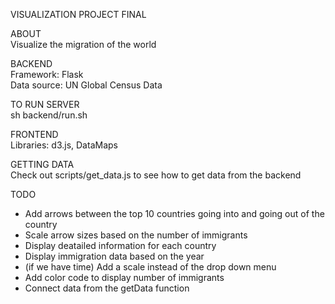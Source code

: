 VISUALIZATION PROJECT FINAL  

ABOUT  
Visualize the migration of the world  

BACKEND  
Framework: Flask  
Data source: UN Global Census Data  

TO RUN SERVER  
sh backend/run.sh  

FRONTEND  
Libraries: d3.js, DataMaps  

GETTING DATA  
Check out scripts/get_data.js to see how to get data from the backend  

TODO  
- Add arrows between the top 10 countries going into and going out of the country  
- Scale arrow sizes based on the number of immigrants  
- Display deatailed information for each country  
- Display immigration data based on the year  
- (if we have time) Add a scale instead of the drop down menu   
- Add color code to display number of immigrants  
- Connect data from the getData function  
